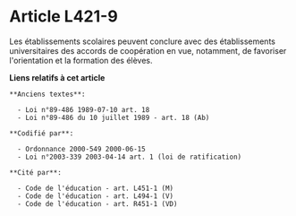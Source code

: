 # Article L421-9

Les établissements scolaires peuvent conclure avec des établissements universitaires des accords de coopération en vue,
notamment, de favoriser l'orientation et la formation des élèves.

**Liens relatifs à cet article**

	**Anciens textes**:

	  - Loi n°89-486 1989-07-10 art. 18
	  - Loi n°89-486 du 10 juillet 1989 - art. 18 (Ab)

	**Codifié par**:

	  - Ordonnance 2000-549 2000-06-15
	  - Loi n°2003-339 2003-04-14 art. 1 (loi de ratification)

	**Cité par**:

	  - Code de l'éducation - art. L451-1 (M)
	  - Code de l'éducation - art. L494-1 (V)
	  - Code de l'éducation - art. R451-1 (VD)
